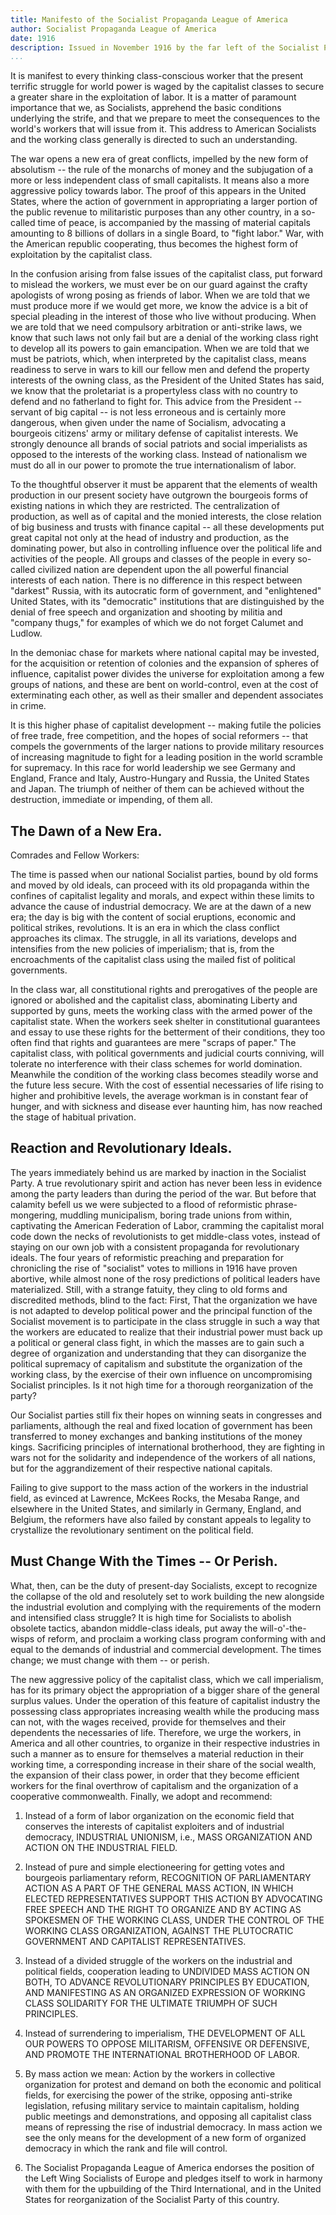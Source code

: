 ```yaml
---
title: Manifesto of the Socialist Propaganda League of America
author: Socialist Propaganda League of America
date: 1916
description: Issued in November 1916 by the far left of the Socialist Party of America, this document declares the decadence of capitalism, clearly anticipates the coming world revolution, and warns of the party's imminent repression by the democratic state. From <https://www.marxists.org/history/usa/parties/spla/1916/1126-spla-manifesto.pdf>.
...
```


It is manifest to every thinking class-conscious worker that the present
terrific struggle for world power is waged by the capitalist classes to
secure a greater share in the exploitation of labor. It is a matter of
paramount importance that we, as Socialists, apprehend the basic
conditions underlying the strife, and that we prepare to meet the
consequences to the world's workers that will issue from it. This
address to American Socialists and the working class generally is
directed to such an understanding.

The war opens a new era of great conflicts, impelled by the new form of
absolutism -- the rule of the monarchs of money and the subjugation of a
more or less independent class of small capitalists. It means also a
more aggressive policy towards labor. The proof of this appears in the
United States, where the action of government in appropriating a larger
portion of the public revenue to militaristic purposes than any other
country, in a so-called time of peace, is accompanied by the massing of
material capitals amounting to 8 billions of dollars in a single Board,
to "fight labor." War, with the American republic cooperating, thus
becomes the highest form of exploitation by the capitalist class.

In the confusion arising from false issues of the capitalist class, put
forward to mislead the workers, we must ever be on our guard against the
crafty apologists of wrong posing as friends of labor. When we are told
that we must produce more if we would get more, we know the advice is a
bit of special pleading in the interest of those who live without
producing. When we are told that we need compulsory arbitration or
anti-strike laws, we know that such laws not only fail but are a denial
of the working class right to develop all its powers to gain
emancipation. When we are told that we must be patriots, which, when
interpreted by the capitalist class, means readiness to serve in wars to
kill our fellow men and defend the property interests of the owning
class, as the President of the United States has said, we know that the
proletariat is a propertyless class with no country to defend and no
fatherland to fight for. This advice from the President -- servant of
big capital -- is not less erroneous and is certainly more dangerous,
when given under the name of Socialism, advocating a bourgeois citizens'
army or military defense of capitalist interests. We strongly denounce
all brands of social patriots and social imperialists as opposed to the
interests of the working class. Instead of nationalism we must do all in
our power to promote the true internationalism of labor.

To the thoughtful observer it must be apparent that the elements of
wealth production in our present society have outgrown the bourgeois
forms of existing nations in which they are restricted. The
centralization of production, as well as of capital and the monied
interests, the close relation of big business and trusts with finance
capital -- all these developments put great capital not only at the head
of industry and production, as the dominating power, but also in
controlling influence over the political life and activities of the
people. All groups and classes of the people in every so-called
civilized nation are dependent upon the all powerful financial interests
of each nation. There is no difference in this respect between "darkest"
Russia, with its autocratic form of government, and "enlightened" United
States, with its "democratic" institutions that are distinguished by the
denial of free speech and organization and shooting by militia and
"company thugs," for examples of which we do not forget Calumet and
Ludlow.

In the demoniac chase for markets where national capital may be
invested, for the acquisition or retention of colonies and the expansion
of spheres of influence, capitalist power divides the universe for
exploitation among a few groups of nations, and these are bent on
world-control, even at the cost of exterminating each other, as well as
their smaller and dependent associates in crime.

It is this higher phase of capitalist development -- making futile the
policies of free trade, free competition, and the hopes of social
reformers -- that compels the governments of the larger nations to
provide military resources of increasing magnitude to fight for a
leading position in the world scramble for supremacy. In this race for
world leadership we see Germany and England, France and Italy,
Austro-Hungary and Russia, the United States and Japan. The triumph of
neither of them can be achieved without the destruction, immediate or
impending, of them all.

## The Dawn of a New Era.

Comrades and Fellow Workers:

The time is passed when our national Socialist parties, bound by old
forms and moved by old ideals, can proceed with its old propaganda
within the confines of capitalist legality and morals, and expect within
these limits to advance the cause of industrial democracy. We are at the
dawn of a new era; the day is big with the content of social eruptions,
economic and political strikes, revolutions. It is an era in which the
class conflict approaches its climax. The struggle, in all its
variations, develops and intensifies from the new policies of
imperialism; that is, from the encroachments of the capitalist class
using the mailed fist of political governments.

In the class war, all constitutional rights and prerogatives of the
people are ignored or abolished and the capitalist class, abominating
Liberty and supported by guns, meets the working class with the armed
power of the capitalist state. When the workers seek shelter in
constitutional guarantees and essay to use these rights for the
betterment of their conditions, they too often find that rights and
guarantees are mere "scraps of paper." The capitalist class, with
political governments and judicial courts conniving, will tolerate no
interference with their class schemes for world domination. Meanwhile
the condition of the working class becomes steadily worse and the future
less secure. With the cost of essential necessaries of life rising to
higher and prohibitive levels, the average workman is in constant fear
of hunger, and with sickness and disease ever haunting him, has now
reached the stage of habitual privation.

## Reaction and Revolutionary Ideals.

The years immediately behind us are marked by inaction in the Socialist
Party. A true revolutionary spirit and action has never been less in
evidence among the party leaders than during the period of the war. But
before that calamity befell us we were subjected to a flood of
reformistic phrase-mongering, muddling municipalism, boring trade unions
from within, captivating the American Federation of Labor, cramming the
capitalist moral code down the necks of revolutionists to get
middle-class votes, instead of staying on our own job with a consistent
propaganda for revolutionary ideals. The four years of reformistic
preaching and preparation for chronicling the rise of "socialist" votes
to millions in 1916 have proven abortive, while almost none of the rosy
predictions of political leaders have materialized. Still, with a
strange fatuity, they cling to old forms and discredited methods, blind
to the fact: First, That the organization we have is not adapted to
develop political power and the principal function of the Socialist
movement is to participate in the class struggle in such a way that the
workers are educated to realize that their industrial power must back up
a political or general class fight, in which the masses are to gain such
a degree of organization and understanding that they can disorganize the
political supremacy of capitalism and substitute the organization of the
working class, by the exercise of their own influence on uncompromising
Socialist principles. Is it not high time for a thorough reorganization
of the party?

Our Socialist parties still fix their hopes on winning seats in
congresses and parliaments, although the real and fixed location of
government has been transferred to money exchanges and banking
institutions of the money kings. Sacrificing principles of international
brotherhood, they are fighting in wars not for the solidarity and
independence of the workers of all nations, but for the aggrandizement
of their respective national capitals.

Failing to give support to the mass action of the workers in the
industrial field, as evinced at Lawrence, McKees Rocks, the Mesaba
Range, and elsewhere in the United States, and similarly in Germany,
England, and Belgium, the reformers have also failed by constant appeals
to legality to crystallize the revolutionary sentiment on the political
field.

## Must Change With the Times -- Or Perish.

What, then, can be the duty of present-day Socialists, except to
recognize the collapse of the old and resolutely set to work building
the new alongside the industrial evolution and complying with the
requirements of the modern and intensified class struggle? It is high
time for Socialists to abolish obsolete tactics, abandon middle-class
ideals, put away the will-o'-the-wisps of reform, and proclaim a working
class program conforming with and equal to the demands of industrial and
commercial development. The times change; we must change with them -- or
perish.

The new aggressive policy of the capitalist class, which we call
imperialism, has for its primary object the appropriation of a bigger
share of the general surplus values. Under the operation of this feature
of capitalist industry the possessing class appropriates increasing
wealth while the producing mass can not, with the wages received,
provide for themselves and their dependents the necessaries of life.
Therefore, we urge the workers, in America and all other countries, to
organize in their respective industries in such a manner as to ensure
for themselves a material reduction in their working time, a
corresponding increase in their share of the social wealth, the
expansion of their class power, in order that they become efficient
workers for the final overthrow of capitalism and the organization of a
cooperative commonwealth. Finally, we adopt and recommend:

1. Instead of a form of labor organization on the economic field that
conserves the interests of capitalist exploiters and of industrial
democracy, INDUSTRIAL UNIONISM, i.e., MASS ORGANIZATION AND ACTION ON
THE INDUSTRIAL FIELD.

2. Instead of pure and simple electioneering for getting votes and
bourgeois parliamentary reform, RECOGNITION OF PARLIAMENTARY ACTION AS A
PART OF THE GENERAL MASS ACTION, IN WHICH ELECTED REPRESENTATIVES
SUPPORT THIS ACTION BY ADVOCATING FREE SPEECH AND THE RIGHT TO ORGANIZE
AND BY ACTING AS SPOKESMEN OF THE WORKING CLASS, UNDER THE CONTROL OF
THE WORKING CLASS ORGANIZATION, AGAINST THE PLUTOCRATIC GOVERNMENT AND
CAPITALIST REPRESENTATIVES.

3. Instead of a divided struggle of the workers on the industrial and
political fields, cooperation leading to UNDIVIDED MASS ACTION ON BOTH,
TO ADVANCE REVOLUTIONARY PRINCIPLES BY EDUCATION, AND MANIFESTING AS AN
ORGANIZED EXPRESSION OF WORKING CLASS SOLIDARITY FOR THE ULTIMATE
TRIUMPH OF SUCH PRINCIPLES.

4. Instead of surrendering to imperialism, THE DEVELOPMENT OF ALL OUR
POWERS TO OPPOSE MILITARISM, OFFENSIVE OR DEFENSIVE, AND PROMOTE THE
INTERNATIONAL BROTHERHOOD OF LABOR.

5. By mass action we mean: Action by the workers in collective
organization for protest and demand on both the economic and political
fields, for exercising the power of the strike, opposing anti-strike
legislation, refusing military service to maintain capitalism, holding
public meetings and demonstrations, and opposing all capitalist class
means of repressing the rise of industrial democracy. In mass action we
see the only means for the development of a new form of organized
democracy in which the rank and file will control.

6. The Socialist Propaganda League of America endorses the position of
the Left Wing Socialists of Europe and pledges itself to work in harmony
with them for the upbuilding of the Third International, and in the
United States for reorganization of the Socialist Party of this country.
